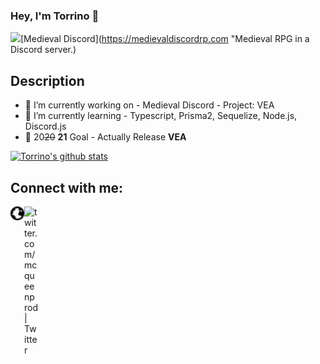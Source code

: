 ### Hey, I'm Torrino 👋
<img src="https://cdn.discordapp.com/icons/318085957540642826/a_a4357f03d521147f1986318c06de9336.png?size=512" width="50px">[Medieval Discord](https://medievaldiscordrp.com "Medieval RPG in a Discord server.)

## Description
- 🔭 I’m currently working on - Medieval Discord - Project: VEA
- 🌱 I’m currently learning - Typescript, Prisma2, Sequelize, Node.js, Discord.js
- 🥅 20~~20~~ **21** Goal - Actually Release **VEA**

[![Torrino's github stats](https://github-readme-stats.vercel.app/api?username=Torrino&count_private=true&include_all_commits=true&theme=radical)](https://google.com)

## Connect with me:
[<img align="left" alt="medievaldiscordrp.com" width="22px" src="https://raw.githubusercontent.com/iconic/open-iconic/master/svg/globe.svg" />][website]
[<img align="left" alt="twitter.com/mcqueenprod | Twitter" width="22px" src="https://cdn.jsdelivr.net/npm/simple-icons@v3/icons/twitter.svg" />][twitter]
<br />


<!-- This section you create this variables that are used above -->
[website]: https://medievaldiscordrp.com
[twitter]: https://twitter.com/mcqueenprod
